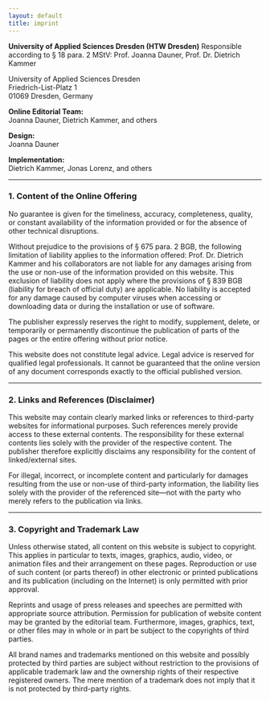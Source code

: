 ```yaml
---
layout: default
title: imprint
---
```


**University of Applied Sciences Dresden (HTW Dresden)**
Responsible according to § 18 para. 2 MStV: Prof. Joanna Dauner, Prof. Dr. Dietrich Kammer

University of Applied Sciences Dresden\
Friedrich-List-Platz 1\
01069 Dresden, Germany

**Online Editorial Team:**\
Joanna Dauner, Dietrich Kammer, and others

**Design:**\
Joanna Dauner

**Implementation:**\
Dietrich Kammer, Jonas Lorenz, and others

---

### 1. Content of the Online Offering

No guarantee is given for the timeliness, accuracy, completeness, quality, or constant availability of the information provided or for the absence of other technical disruptions.

Without prejudice to the provisions of § 675 para. 2 BGB, the following limitation of liability applies to the information offered: Prof. Dr. Dietrich Kammer and his collaborators are not liable for any damages arising from the use or non-use of the information provided on this website. This exclusion of liability does not apply where the provisions of § 839 BGB (liability for breach of official duty) are applicable. No liability is accepted for any damage caused by computer viruses when accessing or downloading data or during the installation or use of software.

The publisher expressly reserves the right to modify, supplement, delete, or temporarily or permanently discontinue the publication of parts of the pages or the entire offering without prior notice.

This website does not constitute legal advice. Legal advice is reserved for qualified legal professionals. It cannot be guaranteed that the online version of any document corresponds exactly to the official published version.

---

### 2. Links and References (Disclaimer)

This website may contain clearly marked links or references to third-party websites for informational purposes. Such references merely provide access to these external contents. The responsibility for these external contents lies solely with the provider of the respective content. The publisher therefore explicitly disclaims any responsibility for the content of linked/external sites.

For illegal, incorrect, or incomplete content and particularly for damages resulting from the use or non-use of third-party information, the liability lies solely with the provider of the referenced site—not with the party who merely refers to the publication via links.

---

### 3. Copyright and Trademark Law

Unless otherwise stated, all content on this website is subject to copyright. This applies in particular to texts, images, graphics, audio, video, or animation files and their arrangement on these pages. Reproduction or use of such content (or parts thereof) in other electronic or printed publications and its publication (including on the Internet) is only permitted with prior approval.

Reprints and usage of press releases and speeches are permitted with appropriate source attribution. Permission for publication of website content may be granted by the editorial team. Furthermore, images, graphics, text, or other files may in whole or in part be subject to the copyrights of third parties.

All brand names and trademarks mentioned on this website and possibly protected by third parties are subject without restriction to the provisions of applicable trademark law and the ownership rights of their respective registered owners. The mere mention of a trademark does not imply that it is not protected by third-party rights.
